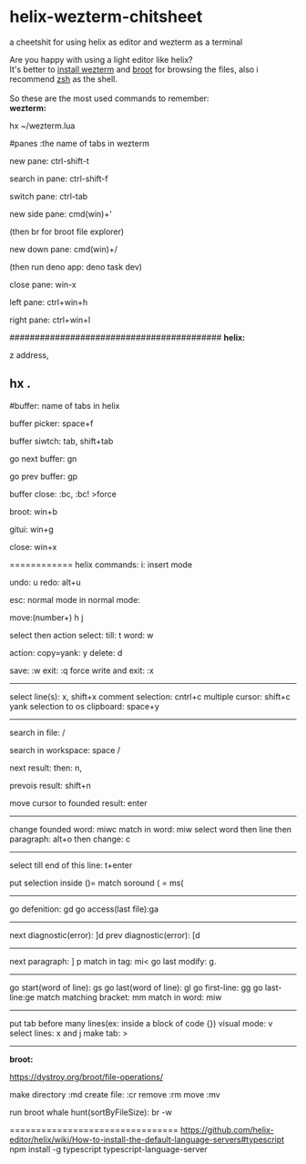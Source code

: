 # helix-wezterm-chitsheet
a cheetshit for using helix as editor and wezterm as a terminal 

Are you happy with using a light editor like helix? <br />
It's better to [install wezterm](https://wezfurlong.org/wezterm/installation.html) 
and [broot](https://dystroy.org/broot/install/) for browsing the files, also i recommend [zsh](https://ohmyz.sh/#install) as the shell. <br />
<br />
So these are the most used commands to remember:<br />
**wezterm:**<br />

hx ~/wezterm.lua

#panes :the name of tabs in wezterm

new pane: ctrl-shift-t

search in pane: ctrl-shift-f

switch pane: ctrl-tab

new side pane: cmd(win)+'

(then br for broot file explorer)

new down pane: cmd(win)+/

(then run deno app: deno task dev)

close pane: win-x

left pane: ctrl+win+h

right pane: ctrl+win+l


##########################################
**helix:**

z address,

hx .
-------------------

#buffer: name of tabs in helix

buffer picker: space+f

buffer siwtch: tab, shift+tab

go next buffer: gn

go prev buffer: gp

buffer close: :bc, :bc! >force


broot: win+b

gitui: win+g

close: win+x

============
helix commands:
i: insert mode

undo: u
redo: alt+u

esc: normal mode 
 in normal mode:

move:(number+) h j



select then action
 select:
  till: t
  word: w

 action:
   copy=yank: y
   delete: d

save: :w
exit: :q
force write and exit: :x

----------------
select line(s): x, shift+x
comment selection: cntrl+c
multiple cursor:   shift+c
yank selection to os clipboard: space+y

-----------------

search in file: /  

search in workspace: space /

next result: then: n,

prevois result: shift+n

move cursor to founded result: enter

---------------

change founded word: miwc
match in word: miw
select word then line then paragraph: alt+o
then change: c

--------------
select till end of this line: t+enter

put selection inside ()= match soround ( = ms(

--------

go defenition: gd
go access(last file):ga

--------
next diagnostic(error): ]d 
prev diagnostic(error): [d 

-----

next paragraph: ] p
match in tag: mi<
go last modify: g.

---------

go start(word of line): gs
go last(word of line): gl
go first-line: gg
go last-line:ge
match matching bracket: mm
match in word: miw

---------------

put tab before many lines(ex: inside a block of code {})
visual mode: v
select lines: x and j
make tab: >  

-------------
**broot:**

https://dystroy.org/broot/file-operations/

make directory  :md <name>
create file: :cr <filename>
remove :rm
move :mv

run broot whale hunt(sortByFileSize): br -w 


================================
https://github.com/helix-editor/helix/wiki/How-to-install-the-default-language-servers#typescript
npm install -g typescript typescript-language-server
